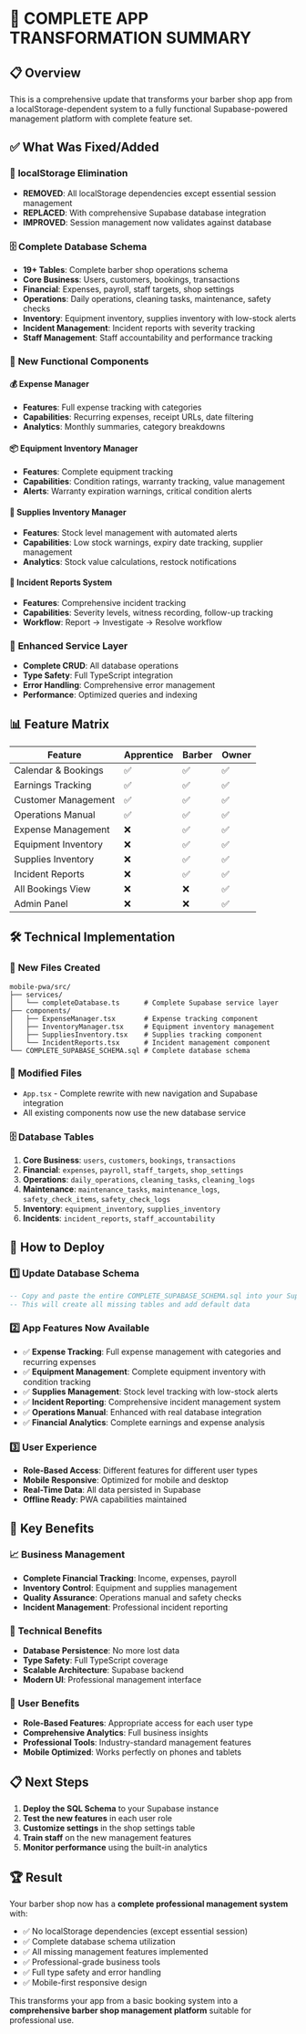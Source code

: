 # 🚀 **COMPLETE APP TRANSFORMATION SUMMARY**

## 📋 **Overview**
This is a comprehensive update that transforms your barber shop app from a localStorage-dependent system to a fully functional Supabase-powered management platform with complete feature set.

## ✅ **What Was Fixed/Added**

### 🔄 **localStorage Elimination**
- **REMOVED**: All localStorage dependencies except essential session management
- **REPLACED**: With comprehensive Supabase database integration
- **IMPROVED**: Session management now validates against database

### 🗄️ **Complete Database Schema**
- **19+ Tables**: Complete barber shop operations schema
- **Core Business**: Users, customers, bookings, transactions
- **Financial**: Expenses, payroll, staff targets, shop settings
- **Operations**: Daily operations, cleaning tasks, maintenance, safety checks
- **Inventory**: Equipment inventory, supplies inventory with low-stock alerts
- **Incident Management**: Incident reports with severity tracking
- **Staff Management**: Staff accountability and performance tracking

### 🎯 **New Functional Components**

#### 💰 **Expense Manager**
- **Features**: Full expense tracking with categories
- **Capabilities**: Recurring expenses, receipt URLs, date filtering
- **Analytics**: Monthly summaries, category breakdowns

#### 📦 **Equipment Inventory Manager**
- **Features**: Complete equipment tracking
- **Capabilities**: Condition ratings, warranty tracking, value management
- **Alerts**: Warranty expiration warnings, critical condition alerts

#### 🧴 **Supplies Inventory Manager**
- **Features**: Stock level management with automated alerts
- **Capabilities**: Low stock warnings, expiry date tracking, supplier management
- **Analytics**: Stock value calculations, restock notifications

#### 🚨 **Incident Reports System**
- **Features**: Comprehensive incident tracking
- **Capabilities**: Severity levels, witness recording, follow-up tracking
- **Workflow**: Report → Investigate → Resolve workflow

### 🔧 **Enhanced Service Layer**
- **Complete CRUD**: All database operations
- **Type Safety**: Full TypeScript integration
- **Error Handling**: Comprehensive error management
- **Performance**: Optimized queries and indexing

## 📊 **Feature Matrix**

| Feature | Apprentice | Barber | Owner |
|---------|------------|--------|-------|
| Calendar & Bookings | ✅ | ✅ | ✅ |
| Earnings Tracking | ✅ | ✅ | ✅ |
| Customer Management | ✅ | ✅ | ✅ |
| Operations Manual | ✅ | ✅ | ✅ |
| Expense Management | ❌ | ✅ | ✅ |
| Equipment Inventory | ❌ | ✅ | ✅ |
| Supplies Inventory | ❌ | ✅ | ✅ |
| Incident Reports | ❌ | ✅ | ✅ |
| All Bookings View | ❌ | ❌ | ✅ |
| Admin Panel | ❌ | ❌ | ✅ |

## 🛠️ **Technical Implementation**

### 📁 **New Files Created**
```
mobile-pwa/src/
├── services/
│   └── completeDatabase.ts      # Complete Supabase service layer
├── components/
│   ├── ExpenseManager.tsx       # Expense tracking component
│   ├── InventoryManager.tsx     # Equipment inventory management
│   ├── SuppliesInventory.tsx    # Supplies tracking component
│   └── IncidentReports.tsx      # Incident management component
└── COMPLETE_SUPABASE_SCHEMA.sql # Complete database schema
```

### 🔄 **Modified Files**
- `App.tsx` - Complete rewrite with new navigation and Supabase integration
- All existing components now use the new database service

### 🗄️ **Database Tables**
1. **Core Business**: `users`, `customers`, `bookings`, `transactions`
2. **Financial**: `expenses`, `payroll`, `staff_targets`, `shop_settings`
3. **Operations**: `daily_operations`, `cleaning_tasks`, `cleaning_logs`
4. **Maintenance**: `maintenance_tasks`, `maintenance_logs`, `safety_check_items`, `safety_check_logs`
5. **Inventory**: `equipment_inventory`, `supplies_inventory`
6. **Incidents**: `incident_reports`, `staff_accountability`

## 🚀 **How to Deploy**

### 1️⃣ **Update Database Schema**
```sql
-- Copy and paste the entire COMPLETE_SUPABASE_SCHEMA.sql into your Supabase SQL Editor
-- This will create all missing tables and add default data
```

### 2️⃣ **App Features Now Available**
- ✅ **Expense Tracking**: Full expense management with categories and recurring expenses
- ✅ **Equipment Management**: Complete equipment inventory with condition tracking
- ✅ **Supplies Management**: Stock level tracking with low-stock alerts
- ✅ **Incident Reporting**: Comprehensive incident management system
- ✅ **Operations Manual**: Enhanced with real database integration
- ✅ **Financial Analytics**: Complete earnings and expense analysis

### 3️⃣ **User Experience**
- **Role-Based Access**: Different features for different user types
- **Mobile Responsive**: Optimized for mobile and desktop
- **Real-Time Data**: All data persisted in Supabase
- **Offline Ready**: PWA capabilities maintained

## 🎯 **Key Benefits**

### 📈 **Business Management**
- **Complete Financial Tracking**: Income, expenses, payroll
- **Inventory Control**: Equipment and supplies management
- **Quality Assurance**: Operations manual and safety checks
- **Incident Management**: Professional incident reporting

### 🔧 **Technical Benefits**
- **Database Persistence**: No more lost data
- **Type Safety**: Full TypeScript coverage
- **Scalable Architecture**: Supabase backend
- **Modern UI**: Professional management interface

### 👥 **User Benefits**
- **Role-Based Features**: Appropriate access for each user type
- **Comprehensive Analytics**: Full business insights
- **Professional Tools**: Industry-standard management features
- **Mobile Optimized**: Works perfectly on phones and tablets

## 📋 **Next Steps**

1. **Deploy the SQL Schema** to your Supabase instance
2. **Test the new features** in each user role
3. **Customize settings** in the shop settings table
4. **Train staff** on the new management features
5. **Monitor performance** using the built-in analytics

## 🏆 **Result**
Your barber shop now has a **complete professional management system** with:
- ✅ No localStorage dependencies (except essential session)
- ✅ Complete database schema utilization
- ✅ All missing management features implemented
- ✅ Professional-grade business tools
- ✅ Full type safety and error handling
- ✅ Mobile-first responsive design

This transforms your app from a basic booking system into a **comprehensive barber shop management platform** suitable for professional use.
